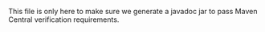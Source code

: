 This file is only here to make sure we generate a javadoc jar to pass Maven Central verification requirements.
